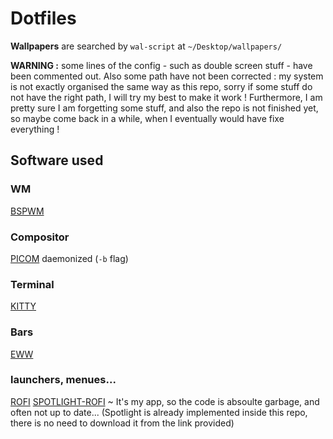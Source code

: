 # Dotfiles

**Wallpapers** are searched by `wal-script` at `~/Desktop/wallpapers/`

**WARNING :** some lines of the config - such as double screen stuff - have been commented out. Also some path have not been corrected : my system is not exactly organised the same way as this repo, sorry if some stuff do not have the right path, I will try my best to make it work ! Furthermore, I am pretty sure I am forgetting some stuff, and also the repo is not finished yet, so maybe come back in a while, when I eventually would have fixe everything !

## Software used
### WM

[BSPWM](https://github.com/baskerville/bspwm?tab=readme-ov-file)


### Compositor

[PICOM](https://github.com/yshui/picom) daemonized (`-b` flag)


### Terminal

[KITTY](https://github.com/kovidgoyal/kitty)


### Bars

[EWW](https://github.com/elkowar/eww)


### launchers, menues...


[ROFI](https://github.com/davatorium/rofi)
[SPOTLIGHT-ROFI](https://github.com/nobody48sheldor/spotlight-rofi) ~ It's my app, so the code is absoulte garbage, and often not up to date... (Spotlight is already implemented inside this repo, there is no need to download it from the link provided)
